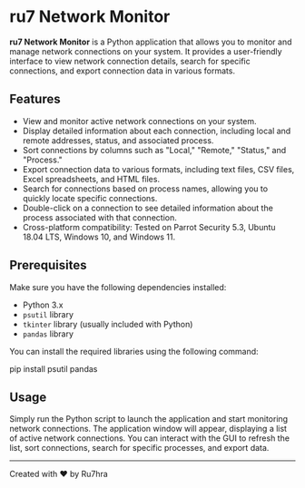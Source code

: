 # ru7 Network Monitor

**ru7 Network Monitor** is a Python application that allows you to monitor and manage network connections on your system. It provides a user-friendly interface to view network connection details, search for specific connections, and export connection data in various formats.

## Features

- View and monitor active network connections on your system.
- Display detailed information about each connection, including local and remote addresses, status, and associated process.
- Sort connections by columns such as "Local," "Remote," "Status," and "Process."
- Export connection data to various formats, including text files, CSV files, Excel spreadsheets, and HTML files.
- Search for connections based on process names, allowing you to quickly locate specific connections.
- Double-click on a connection to see detailed information about the process associated with that connection.
- Cross-platform compatibility: Tested on Parrot Security 5.3, Ubuntu 18.04 LTS, Windows 10, and Windows 11.

## Prerequisites

Make sure you have the following dependencies installed:

- Python 3.x
- `psutil` library
- `tkinter` library (usually included with Python)
- `pandas` library

You can install the required libraries using the following command:

pip install psutil pandas

## Usage
Simply run the Python script to launch the application and start monitoring network connections. The application window will appear, displaying a list of active network connections. You can interact with the GUI to refresh the list, sort connections, search for specific processes, and export data.

---

Created with ❤️ by Ru7hra
